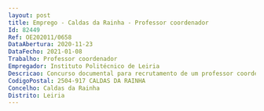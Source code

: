 ```yaml
--- 
layout: post
title: Emprego - Caldas da Rainha - Professor coordenador
Id: 82449
Ref: OE202011/0658
DataAbertura: 2020-11-23
DataFecho: 2021-01-08
Trabalho: Professor coordenador
Empregador: Instituto Politécnico de Leiria
Descricao: Concurso documental para recrutamento de um professor coordenador, na modalidade de contrato de trabalho em funções públicas por tempo indeterminado, para a área disciplinar de Design, nas especialidades de Design Gráfico, Multimédia, Industrial ou do Produto, da Escola Superior de Artes e Design do Instituto Politécnico de Leiria
CodigoPostal: 2504-917 CALDAS DA RAINHA
Concelho: Caldas da Rainha
Distrito: Leiria
--- 
```

